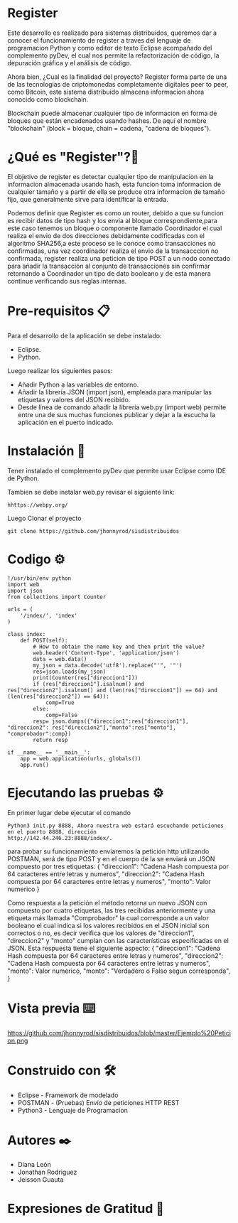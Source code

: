 # Register

Este desarrollo es realizado para sistemas distribuidos, queremos dar a conocer el funcionamiento de register a traves del lenguaje de programacion Python y como editor de texto Eclipse acompañado del complemento pyDev, el cual nos permite la refactorización de código, la depuración gráfica y el análisis de código.

Ahora bien, ¿Cual es la finalidad del proyecto? Register forma parte de una de las tecnologias de criptomonedas completamente digitales peer to peer, como Bitcoin, este sistema distribuido almacena informacion ahora conocido como blockchain.

Blockchain puede almacenar cualquier tipo de informacion en forma de bloques que están encadenados usando hashes. De aquí el nombre "blockchain" (block = bloque, chain = cadena, "cadena de bloques").


# ¿Qué es "Register"?🚀

El objetivo de register es detectar cualquier tipo de manipulacion en la informacion almacenada usando hash, esta funcion toma informacion de cualquier tamaño y a partir de ella se produce otra informacion de tamaño fijo, que generalmente sirve para identificar la entrada.

Podemos definir que Register es como un router, debido a que su funcion es recibir datos de tipo hash y los envia al bloque correspondiente,para este caso tenemos un bloque o componente llamado Coordinador el cual realiza el envio de dos direcciones debidamente codificadas con el algoritmo SHA256,a este proceso se le conoce como transacciones no confirmadas, una vez coordinador realiza el envio de la transacccion no confirmada, register realiza una peticion de tipo POST a un nodo conectado para añadir la transacción al conjunto de transacciones sin confirmar retornando a Coordinador un tipo de dato booleano y de esta manera continue verificando sus reglas internas.

# Pre-requisitos 📋

Para el desarrollo de la aplicación se debe instalado:

- Eclipse.
- Python.

Luego realizar los siguientes pasos:

- Añadir Python a las variables de entorno.
- Añadir la librería JSON (import json), empleada para manipular las etiquetas y valores del JSON recibido.
- Desde línea de comando añadir la librería web.py (import web) permite entre una de sus muchas funciones publicar y dejar a la escucha la aplicación en el puerto indicado.

# Instalación 🔧

Tener instalado el complemento pyDev que permite usar Eclipse como IDE de Python.

Tambien se debe instalar web.py revisar el siguiente link:

	hhttps://webpy.org/
    
Luego Clonar el proyecto

	git clone https://github.com/jhonnyrod/sisdistribuidos

# Codigo ⚙️
```
!/usr/bin/env python
import web
import json
from collections import Counter

urls = (
    '/index/', 'index'
)

class index:
    def POST(self):
        # How to obtain the name key and then print the value?
        web.header('Content-Type', 'application/json')
        data = web.data()
        my_json = data.decode('utf8').replace("'", '"')
        res=json.loads(my_json)
        print(Counter(res["direccion1"]))
        if (res["direccion1"].isalnum() and res["direccion2"].isalnum() and (len(res["direccion1"]) == 64) and (len(res["direccion2"]) == 64)):
            comp=True
        else:
            comp=False
        resp= json.dumps({"direccion1":res["direccion1"], "direccion2": res["direccion2"],"monto":res["monto"], "comprobador":comp})      
        return resp

if __name__ == '__main__':
    app = web.application(urls, globals())
    app.run()
```

# Ejecutando las pruebas ⚙️
En primer lugar debe ejecutar el comando	

	Python3 init.py 8888, Ahora nuestra web estará escuchando peticiones en el puerto 8888, dirección
	http://142.44.246.23:8888/index/.


para probar su funcionamiento enviaremos la petición http utilizando POSTMAN, será de tipo POST y en el cuerpo de la se enviará un JSON compuesto por tres etiquetas:
    {
    "direccion1": "Cadena Hash compuesta por 64 caracteres entre letras y numeros",
    "direccion2": "Cadena Hash compuesta por 64 caracteres entre letras y numeros",
    "monto": Valor numerico
    }

Como respuesta a la petición el método retorna un nuevo JSON con compuesto por cuatro etiquetas, las tres recibidas anteriormente y una etiqueta más llamada "Comprobador"  la cual corresponde a un valor booleano el cual indica si los valores recibidos en el JSON inicial son correctos o no, es decir verifica que los valores de "direccion1",  "direccion2" y "monto" cumplan con las características especificadas en el JSON. Esta respuesta tiene el siguiente aspecto:
    {
    "direccion1": "Cadena Hash compuesta por 64 caracteres entre letras y numeros",
    "direccion2": "Cadena Hash compuesta por 64 caracteres entre letras y numeros",
    "monto": Valor numerico,
    "monto": "Verdadero o Falso segun corresponda",	
    }

# Vista previa ⌨️

https://github.com/jhonnyrod/sisdistribuidos/blob/master/Ejemplo%20Peticion.png

# Construido con 🛠️

- Eclipse - Framework de modelado
- POSTMAN - (Pruebas) Envío de peticiones HTTP REST
- Python3 - Lenguaje de Programacion


# Autores ✒️

- Diana León 
- Jonathan Rodriguez
- Jeisson Guauta

# Expresiones de Gratitud 🎁

